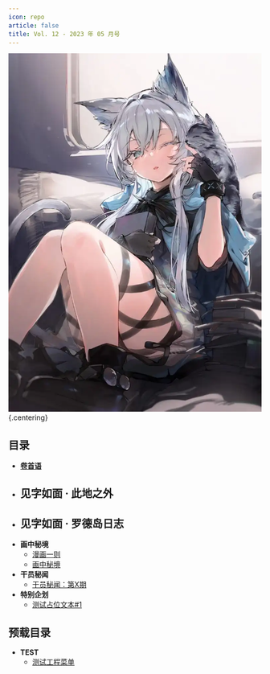 ```yaml
---
icon: repo
article: false
title: Vol. 12 - 2023 年 05 月号
---
```


![](./res/cover.webp) {.centering}

## 目录

- [**卷首语**](intro.html)
- **见字如面 · 此地之外**
  - 
- **见字如面 · 罗德岛日志**
  - 
- **画中秘境**
  - [漫画一则](comic1.html)
  - [画中秘境](paintings.html)
- **干员秘闻**
  - [干员秘闻：第X期](ope_sec.html)
- **特别企划**
  - [测试占位文本#1](interview.html)

## 预载目录

- **TEST**
  - [测试工程菜单](T_MENU.html)

<Ads />